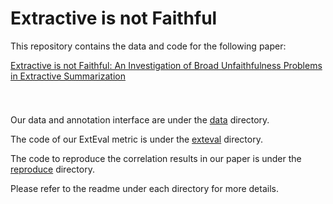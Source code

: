 # Extractive is not Faithful

This repository contains the data and code for the following paper:

[Extractive is not Faithful: An Investigation of Broad Unfaithfulness Problems in Extractive Summarization]()

```

```

#

Our data and annotation interface are under the  [data](data) directory.

The code of our ExtEval metric is under the [exteval](exteval) directory.

The code to reproduce the correlation results in our paper is under the [reproduce](reproduce) directory.

Please refer to the readme under each directory for more details.